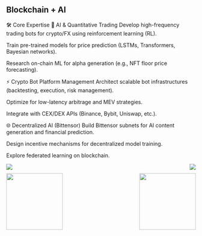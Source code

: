 ## Blockchain + AI

🛠️ Core Expertise
🤖 AI & Quantitative Trading
Develop high-frequency trading bots for crypto/FX using reinforcement learning (RL).

Train pre-trained models for price prediction (LSTMs, Transformers, Bayesian networks).

Research on-chain ML for alpha generation (e.g., NFT floor price forecasting).

⚡ Crypto Bot Platform Management
Architect scalable bot infrastructures (backtesting, execution, risk management).

Optimize for low-latency arbitrage and MEV strategies.

Integrate with CEX/DEX APIs (Binance, Bybit, Uniswap, etc.).

🌐 Decentralized AI (Bittensor)
Build Bittensor subnets for AI content generation and financial prediction.

Design incentive mechanisms for decentralized model training.

Explore federated learning on blockchain.

<img align="left" src="https://visitor-badge.laobi.icu/badge?page_id=zerocrghost.zerocrghost" />
<img align="right" src="https://img.shields.io/github/followers/zerocrghost?label=Follow&style=social" />
<h1 align="center"></h1>
<img align="left" height="150px" src="https://github-readme-stats.vercel.app/api?username=zerocrghost&show_icons=true&theme=merko&count_private=true">
<img align="right" height="150px" src="https://github-readme-stats.vercel.app/api/top-langs/?username=zerocrghost&layout=compact&theme=merko&count_private=true">
